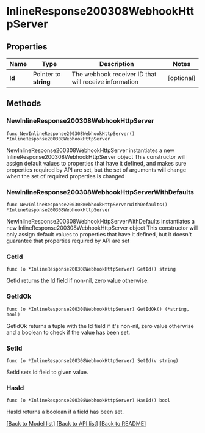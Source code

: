 # InlineResponse200308WebhookHttpServer

## Properties

Name | Type | Description | Notes
------------ | ------------- | ------------- | -------------
**Id** | Pointer to **string** | The webhook receiver ID that will receive information | [optional] 

## Methods

### NewInlineResponse200308WebhookHttpServer

`func NewInlineResponse200308WebhookHttpServer() *InlineResponse200308WebhookHttpServer`

NewInlineResponse200308WebhookHttpServer instantiates a new InlineResponse200308WebhookHttpServer object
This constructor will assign default values to properties that have it defined,
and makes sure properties required by API are set, but the set of arguments
will change when the set of required properties is changed

### NewInlineResponse200308WebhookHttpServerWithDefaults

`func NewInlineResponse200308WebhookHttpServerWithDefaults() *InlineResponse200308WebhookHttpServer`

NewInlineResponse200308WebhookHttpServerWithDefaults instantiates a new InlineResponse200308WebhookHttpServer object
This constructor will only assign default values to properties that have it defined,
but it doesn't guarantee that properties required by API are set

### GetId

`func (o *InlineResponse200308WebhookHttpServer) GetId() string`

GetId returns the Id field if non-nil, zero value otherwise.

### GetIdOk

`func (o *InlineResponse200308WebhookHttpServer) GetIdOk() (*string, bool)`

GetIdOk returns a tuple with the Id field if it's non-nil, zero value otherwise
and a boolean to check if the value has been set.

### SetId

`func (o *InlineResponse200308WebhookHttpServer) SetId(v string)`

SetId sets Id field to given value.

### HasId

`func (o *InlineResponse200308WebhookHttpServer) HasId() bool`

HasId returns a boolean if a field has been set.


[[Back to Model list]](../README.md#documentation-for-models) [[Back to API list]](../README.md#documentation-for-api-endpoints) [[Back to README]](../README.md)


